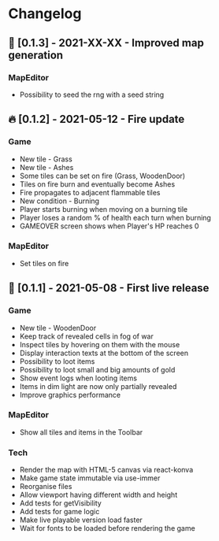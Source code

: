 # Changelog

## 🎲 [0.1.3] - 2021-XX-XX - **Improved map generation**

### MapEditor

- Possibility to seed the rng with a seed string

## 🔥 [0.1.2] - 2021-05-12 - **Fire update**

### Game

- New tile - Grass
- New tile - Ashes
- Some tiles can be set on fire (Grass, WoodenDoor)
- Tiles on fire burn and eventually become Ashes
- Fire propagates to adjacent flammable tiles
- New condition - Burning
- Player starts burning when moving on a burning tile
- Player loses a random % of health each turn when burning
- GAMEOVER screen shows when Player's HP reaches 0

### MapEditor

- Set tiles on fire

## 🚀 [0.1.1] - 2021-05-08 - **First live release**

### Game

- New tile - WoodenDoor
- Keep track of revealed cells in fog of war
- Inspect tiles by hovering on them with the mouse
- Display interaction texts at the bottom of the screen
- Possibility to loot items
- Possibility to loot small and big amounts of gold
- Show event logs when looting items
- Items in dim light are now only partially revealed
- Improve graphics performance

### MapEditor

- Show all tiles and items in the Toolbar

### Tech

- Render the map with HTML-5 canvas via react-konva
- Make game state immutable via use-immer
- Reorganise files
- Allow viewport having different width and height
- Add tests for getVisibility
- Add tests for game logic
- Make live playable version load faster
- Wait for fonts to be loaded before rendering the game
